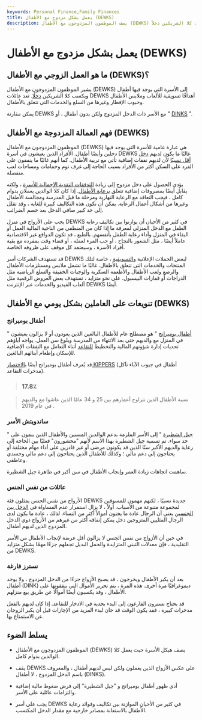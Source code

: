 ```yaml
---
keywords: Personal Finance,Family Finances
title: يعمل بشكل مزدوج مع الأطفال (DEWKS)
description: يصف الموظفون المزدوجون مع الأطفال (DEWKS) الأسرة التي يوجد فيها أطفال ويكسب كلا الشريكين دخلاً.
---
```


# يعمل بشكل مزدوج مع الأطفال (DEWKS)
## ما هو العمل الزوجي مع الأطفال (DEWKS)؟

يشير الموظفون المزدوجون مع الأطفال (DEWKS) إلى الأسرة التي يوجد فيها أطفال ويكسب كلا الشريكين [دخلًا](/income). تعد عائلات DEWKS أهدافًا تسويقية للألعاب وملابس الأطفال وحبوب الإفطار وغيرها من السلع والخدمات التي تتعلق بالأطفال.

يمكن مقارنة DEWKS مع الأسر ذات الدخل المزدوج ولكن بدون أطفال ، أو " [DINKS](/dinks) ".

## فهم العمالة المزدوجة مع الأطفال (DEWKS)

الموظفون المزدوجون مع الأطفال (DEWKS) هي عبارة عامية للأسرة التي يوجد فيها دخلين وأيضًا أطفال. الأفراد الذين يعيشون في أسرة DEWKS غالبًا ما يكون لديهم [دخل أقل نسبيًا](/disposableincome) لأن لديهم نفقات إضافية تأتي مع تربية الأطفال. كما أنهم غالبًا ما ينفقون على الفرد على السكن أكثر من الأفراد بسبب الحاجة إلى غرف نوم وحمامات ومساحات لعب منفصلة.

يؤدي الحصول على دخل مزدوج إلى زيادة [التدفقات النقدية الإجمالية للأسرة](/cashflow) ، ولكنه يقابل أيضًا بمصروفات إضافية تتعلق [برعاية الأطفال](/childanddependentcarecredit). إذا كان كلا الوالدين يعملان بدوام كامل ، فيجب التعاقد مع الرعاية النهارية ومرحلة ما قبل المدرسة ومجالسة الأطفال وغيرها من أشكال أعمال الرعاية. يمكن أن تكون هذه التكاليف كبيرة للغاية ، وقد تقلل إلى حد كبير صافي الدخل بعد خصم الضرائب.

يجب على الأزواج في منزل DEWKS في كثير من الأحيان أن يوازنوا بين تكاليف رعاية الطفل مع الدخل المنزلي لمعرفة ما إذا كان من المنطقي من الناحية المالية العمل أو البقاء في المنزل وأداء رعاية الطفل بأنفسهم. بالطبع ، قد تكون الدوافع غير الاقتصادية عاملاً أيضًا ، مثل الشعور بالنجاح ، أو حب المرء لعمله ، أو قضاء وقت بمفرده مع بقية أفراد الأسرة ، وسيعتمد كل موقف على ظروفه الخاصة.

قد تستهدف الشركات أسر DEWKS لبعض الحملات الإعلانية [والتسويقية](/marketing) ، خاصة لتلك المنتجات والخدمات التي تتعلق بالأطفال. غالبًا ما تشمل ملابس ومستلزمات الأطفال والرضع ولعب الأطفال والأطعمة السكرية والوجبات الخفيفة والسلع الرياضية مثل الدراجات أو قفازات البيسبول. على نحو متزايد ، تستهدف بعض العروض الرقمية مثل ألعاب الفيديو والخدمات عبر الإنترنت DEWKS أيضًا.

## تنويعات على العاملين بشكل يومي مع الأطفال (DEWKS)

### أطفال بوميرانج

" [أطفال بوميرانج](/boomerangs) " هو مصطلح عام للأطفال البالغين الذين يعودون أو لا يزالون يعيشون في المنزل مع والديهم حتى بعد الانتهاء من المدرسة وبلوغ سن العمل. يواجه آباؤهم تحديات إدارة شؤونهم المالية والتخطيط [للتقاعد](/retirement) أثناء التعامل مع النفقات الإضافية للإسكان وإطعام أبنائهم البالغين.

قد يُعرف أطفال بوميرانج أيضًا [بالاختصار KIPPERS](/kippers) (أطفال في جيوب الآباء تآكل مدخرات التقاعد).

> ### 17.8٪

> نسبة الأطفال الذين تتراوح أعمارهم بين 25 و 34 عامًا الذين عاشوا مع والديهم في عام 2019 .

>

### ساندويتش الأسر

" [جيل الشطيرة](/sandwichgeneration) " إلى الأسر الملزمة بدعم الوالدين المسنين والأطفال الذين ينمون على حد سواء. تم تسمية جيل الشطيرة بهذا الاسم لأنهم "محشورون" فعليًا بين الحاجة إلى رعاية والديهم الأكبر سنًا الذين قد يكونون مرضى أو غير قادرين على أداء مهام مختلفة أو يحتاجون إلى دعم مالي ؛ وكذلك للأطفال الذين يحتاجون إلى دعم مالي وجسدي وعاطفي.

ساهمت اتجاهات زيادة العمر وإنجاب الأطفال في سن أكبر في ظاهرة جيل الشطيرة.

### عائلات من نفس الجنس

الأزواج من نفس الجنس يمثلون فئة DEWKS جديدة نسبيًا ، لكنهم مهمون للمسوقين لمجموعة متنوعة من الأسباب. أولاً ، لا يزال استمرار عدم المساواة في [الدخل بين الجنسين](/income-inequality) يعني أن الرجال عادة ما يجنون أموالاً أكثر من النساء. لذلك ، عادة ما يكون لدى الرجال المثليين المتزوجين دخل يمكن إنفاقه أكثر من غيرهم من الأزواج ذوي الدخل المزدوج الذين لديهم أطفال.

في حين أن الأزواج من نفس الجنس لا يزالون أقل عرضة لإنجاب الأطفال من الأسر التقليدية ، فإن معدلات التبني المتزايدة والحمل البديل تجعلهم جزءًا مهمًا بشكل متزايد من DEWKS.

### نسترز فارغة

بعد أن يكبر الأطفال ويخرجون ، قد يصبح الأزواج جزءًا من الدخل المزدوج ، ولا يوجد أطفال (DINK) ديموغرافيًا مرة أخرى. هذه المرة ، يتم تحرير الأموال التي ينفقونها على الأطفال ، وقد يكسبون أيضًا أموالًا عن طريق بيع منزلهم.

قد يحتاج نسترون الفارغون إلى البدء بجدية في الادخار للتقاعد. إذا كان لديهم بالفعل مدخرات كبيرة ، فقد يكون الوقت قد حان لبدء المزيد من الإجازات قبل أن يكبر الزوجان عن الاستمتاع بها.

## يسلط الضوء

- الموظفون المزدوجون مع الأطفال (DEWKS) يصف هيكل الأسرة حيث يعمل كلا الوالدين بدوام كامل.

- يقف DEWKS على عكس الأزواج الذين يعملون ولكن ليس لديهم أطفال ، والمعروف باسم الدخل المزدوج ، لا أطفال (DINKS).

- أدى ظهور أطفال بوميرانج و "جيل الشطيرة" إلى فرض ضغوط مالية إضافية والتزامات عائلية على الأسر.

- يجب على أسر DEWKS في كثير من الأحيان الموازنة بين تكاليف وفوائد رعاية الأطفال بالاستعانة بمصادر خارجية مع مقدار الدخل المكتسب.

